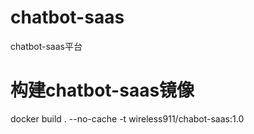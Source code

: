 # chatbot-saas
chatbot-saas平台

# 构建chatbot-saas镜像
docker build . --no-cache -t wireless911/chabot-saas:1.0 


